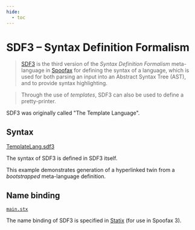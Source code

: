 ```yaml
---
hide:
  - toc
---
```


# SDF3 – Syntax Definition Formalism

> [SDF3] is the third version of the _Syntax Definition Formalism_ meta-language in [Spoofax]
for defining the syntax of a language,
which is used for both parsing an input into an Abstract Syntax Tree (AST),
and to provide syntax highlighting.

> Through the use of _templates_,
SDF3 can also be used to define a pretty-printer.

SDF3 was originally called "The Template Language".

## Syntax

[TemplateLang.sdf3](syntax/TemplateLang.sdf3.md)

The syntax of SDF3 is defined in SDF3 itself.

This example demonstrates generation of a hyperlinked twin from a _bootstrapped_ meta-language definition.

## Name binding

[`main.stx`](trans/statix/main.stx.md)

The name binding of SDF3 is specified in [Statix] (for use in Spoofax 3).

[Spoofax]: https://spoofax.dev
[SDF3]: https://spoofax.dev/references/sdf3
[Statix]: https://spoofax.dev/references/statix/
